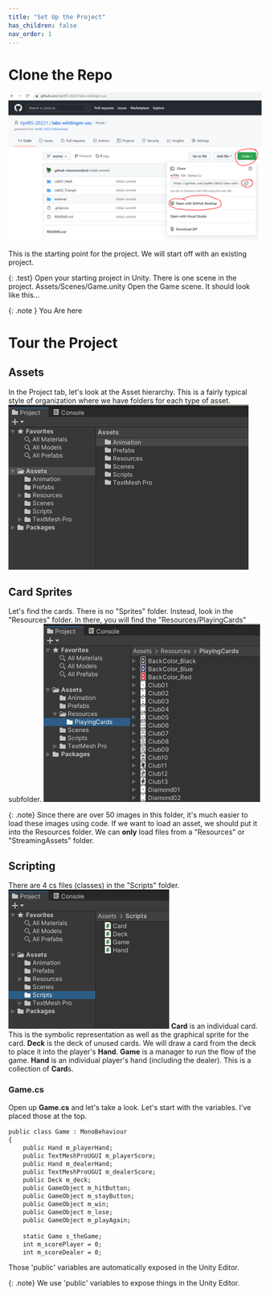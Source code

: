 ```yaml
---
title: "Set Up the Project"
has_children: false
nav_order: 1
---
```


# Clone the Repo
![Clone The Repo](images/gitclone.png "Clone The Repo")

This is the starting point for the project.
We will start off with an existing project.

{: .test}
Open your starting project in Unity.
There is one scene in the project. Assets/Scenes/Game.unity
Open the Game scene.
It should look like this...

{: .note }
You Are here

# Tour the Project

## Assets
In the Project tab, let's look at the Asset hierarchy. This is a fairly typical style of organization where we have folders for each type of asset.
![Assets](images/lab01/assets01.jpg "Assets")

## Card Sprites
Let's find the cards.
There is no "Sprites" folder. Instead, look in the "Resources" folder. In there, you will find the "Resources/PlayingCards" subfolder.
![Cards](images/lab01/assets02_resources.jpg "Cards")

{: .note}
Since there are over 50 images in this folder, it's much easier to load these images using code.
If we want to load an asset, we should put it into the Resources folder.
We can **only** load files from a "Resources" or "StreamingAssets" folder.

## Scripting
There are 4 cs files (classes) in the "Scripts" folder.
![Scripts](images/lab01/assets03_scripts.jpg "Scripts")
**Card** is an individual card. This is the symbolic representation as well as the graphical sprite for the card.
**Deck** is the deck of unused cards. We will draw a card from the deck to place it into the player's **Hand**.
**Game** is a manager to run the flow of the game.
**Hand** is an individual player's hand (including the dealer). This is a collection of **Card**s.

### Game.cs
Open up **Game.cs** and let's take a look.
Let's start with the variables. I've placed those at the top.
```
public class Game : MonoBehaviour
{
    public Hand m_playerHand;
    public TextMeshProUGUI m_playerScore;
    public Hand m_dealerHand;
    public TextMeshProUGUI m_dealerScore;
    public Deck m_deck;
    public GameObject m_hitButton;
    public GameObject m_stayButton;
    public GameObject m_win;
    public GameObject m_lose;
    public GameObject m_playAgain;

    static Game s_theGame;
    int m_scorePlayer = 0;
    int m_scoreDealer = 0;
```
Those 'public' variables are automatically exposed in the Unity Editor.

{: .note}
We use 'public' variables to expose things in the Unity Editor.


